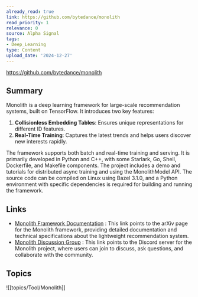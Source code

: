 ```yaml
---
already_read: true
link: https://github.com/bytedance/monolith
read_priority: 1
relevance: 0
source: Alpha Signal
tags:
- Deep_Learning
type: Content
upload_date: '2024-12-27'
---
```


https://github.com/bytedance/monolith
## Summary

Monolith is a deep learning framework for large-scale recommendation systems, built on TensorFlow. It introduces two key features:

1. **Collisionless Embedding Tables**: Ensures unique representations for different ID features.
2. **Real-Time Training**: Captures the latest trends and helps users discover new interests rapidly.

The framework supports both batch and real-time training and serving. It is primarily developed in Python and C++, with some Starlark, Go, Shell, Dockerfile, and Makefile components. The project includes a demo and tutorials for distributed async training and using the MonolithModel API. The source code can be compiled on Linux using Bazel 3.1.0, and a Python environment with specific dependencies is required for building and running the framework.
## Links

- [Monolith Framework Documentation](https://arxiv.org/abs/2209.07663) : This link points to the arXiv page for the Monolith framework, providing detailed documentation and technical specifications about the lightweight recommendation system.
- [Monolith Discussion Group](https://discord.gg/QYTDeKxGMX) : This link points to the Discord server for the Monolith project, where users can join to discuss, ask questions, and collaborate with the community.

## Topics

![[topics/Tool/Monolith]]